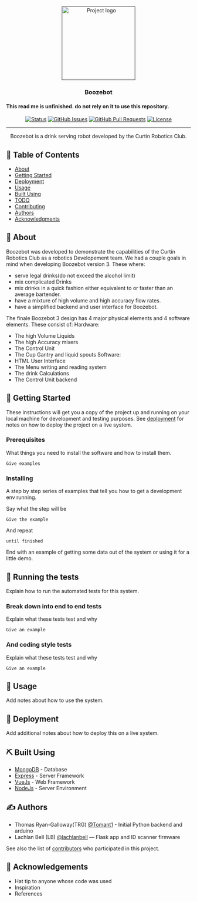 <p align="center">
  <a href="" rel="noopener">
 <img width=200px height=200px src="#boozebot logo" alt="Project logo"></a>
</p>

<h3 align="center">Boozebot</h3>

<h4>This read me is unfinished. do not rely on it to use this repository.</h4>

<div align="center">

  [![Status](https://img.shields.io/badge/status-active-success.svg)]()
  [![GitHub Issues](https://img.shields.io/github/issues/kylelobo/The-Documentation-Compendium.svg)](https://github.com/kylelobo/The-Documentation-Compendium/issues)
  [![GitHub Pull Requests](https://img.shields.io/github/issues-pr/kylelobo/The-Documentation-Compendium.svg)](https://github.com/kylelobo/The-Documentation-Compendium/pulls)
  [![License](https://img.shields.io/badge/license-MIT-blue.svg)](/LICENSE)

</div>

---

<p align="center"> Boozebot is a drink serving robot developed by the Curtin Robotics Club.
    <br>
</p>

## 📝 Table of Contents
- [About](#about)
- [Getting Started](#getting_started)
- [Deployment](#deployment)
- [Usage](#usage)
- [Built Using](#built_using)
- [TODO](../TODO.md)
- [Contributing](../CONTRIBUTING.md)
- [Authors](#authors)
- [Acknowledgments](#acknowledgement)

## 🧐 About <a name = "about"></a>
Boozebot was developed to demonstrate the capabilities of the Curtin Robotics Club as a robotics Developement team. We had a couple goals in mind when developing Boozebot version 3. These where:
 - serve legal drinks(do not exceed the alcohol limit)
 - mix complicated Drinks
 - mix drinks in a quick fashion either equivalent to or faster than an average bartender.
 - have a mixture of high volume and high accuracy flow rates.
 - have a simplified backend and user interface for Boozebot.

The finale Boozebot 3 design has 4 major physical elements and 4 software elements. These consist of:
 Hardware:
 - The high Volume Liquids
 - The high Accuracy mixers
 - The Control Unit
 - The Cup Gantry and liquid spouts
 Software:
 - HTML User Interface
 - The Menu writing and reading system
 - The drink Calculations
 - The Control Unit backend

## 🏁 Getting Started <a name = "getting_started"></a>
These instructions will get you a copy of the project up and running on your local machine for development and testing purposes. See [deployment](#deployment) for notes on how to deploy the project on a live system.

### Prerequisites
What things you need to install the software and how to install them.

```
Give examples
```

### Installing
A step by step series of examples that tell you how to get a development env running.

Say what the step will be

```
Give the example
```

And repeat

```
until finished
```

End with an example of getting some data out of the system or using it for a little demo.

## 🔧 Running the tests <a name = "tests"></a>
Explain how to run the automated tests for this system.

### Break down into end to end tests
Explain what these tests test and why

```
Give an example
```

### And coding style tests
Explain what these tests test and why

```
Give an example
```

## 🎈 Usage <a name="usage"></a>
Add notes about how to use the system.

## 🚀 Deployment <a name = "deployment"></a>
Add additional notes about how to deploy this on a live system.

## ⛏️ Built Using <a name = "built_using"></a>
- [MongoDB](https://www.mongodb.com/) - Database
- [Express](https://expressjs.com/) - Server Framework
- [VueJs](https://vuejs.org/) - Web Framework
- [NodeJs](https://nodejs.org/en/) - Server Environment

## ✍️ Authors <a name = "authors"></a>
- Thomas Ryan-Galloway(TRG) [@Tomant1](https://github.com/Tomant1) - Initial Python backend and arduino
- Lachlan Bell (LB) [@lachlanbell](https://github.com/lachlanbell) — Flask app and ID scanner firmware

See also the list of [contributors](https://github.com/kylelobo/The-Documentation-Compendium/contributors) who participated in this project.

## 🎉 Acknowledgements <a name = "acknowledgement"></a>
- Hat tip to anyone whose code was used
- Inspiration
- References

